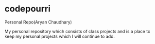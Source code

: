 # codepourri
Personal Repo(Aryan Chaudhary)

My personal repository which consists of class projects and is a place to keep my personal projects which I will continue to add. 
